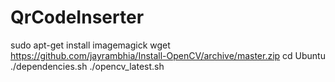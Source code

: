 # QrCodeInserter
sudo apt-get install imagemagick
wget https://github.com/jayrambhia/Install-OpenCV/archive/master.zip
cd Ubuntu
./dependencies.sh
./opencv_latest.sh
